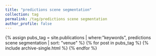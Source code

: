 ```yaml
---
title: "predictions scene segmentation"
collection: tag
permalink: /tag/predictions scene segmentation
author_profile: false
---
```

{% assign pubs_tag = site.publications | where:"keywords", predictions scene segmentation | sort: "venue" %}
{% for post in pubs_tag %}
  {% include archive-single.html %}
{% endfor %}